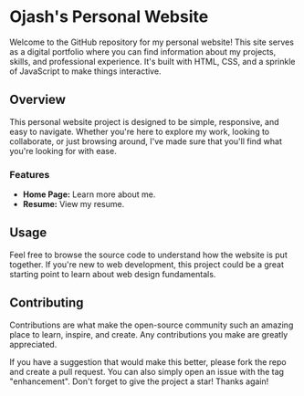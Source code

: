 # Ojash's Personal Website

Welcome to the GitHub repository for my personal website! This site serves as a digital portfolio where you can find information about my projects, skills, and professional experience. It's built with HTML, CSS, and a sprinkle of JavaScript to make things interactive.

## Overview

This personal website project is designed to be simple, responsive, and easy to navigate. Whether you're here to explore my work, looking to collaborate, or just browsing around, I've made sure that you'll find what you're looking for with ease.

### Features

- **Home Page:** Learn more about me.
- **Resume:** View my resume.

## Usage
Feel free to browse the source code to understand how the website is put together. If you're new to web development, this project could be a great starting point to learn about web design fundamentals.

## Contributing
Contributions are what make the open-source community such an amazing place to learn, inspire, and create. Any contributions you make are greatly appreciated.

If you have a suggestion that would make this better, please fork the repo and create a pull request. You can also simply open an issue with the tag "enhancement". Don't forget to give the project a star! Thanks again!
